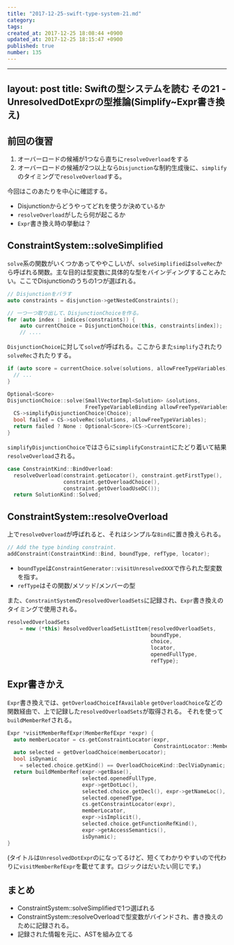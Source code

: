 ```yaml
---
title: "2017-12-25-swift-type-system-21.md"
category: 
tags: 
created_at: 2017-12-25 18:08:44 +0900
updated_at: 2017-12-25 18:15:47 +0900
published: true
number: 135
---
```


---
layout: post
title:   Swiftの型システムを読む その21 - UnresolvedDotExprの型推論(Simplify~Expr書き換え)
---

## 前回の復習

1. オーバーロードの候補が1つなら直ちに`resolveOverload`をする
2. オーバーロードの候補が2つ以上なら`Disjunction`な制約生成後に、`simplify`のタイミングで`resolveOverload`する。

今回はこのあたりを中心に確認する。

+ Disjunctionからどうやってどれを使うか決めているか
+ `resolveOverload`がしたら何が起こるか
+ `Expr`書き換え時の挙動は？

## ConstraintSystem::solveSimplified

`solve`系の関数がいくつかあってややこしいが、`solveSimplified`は`solveRec`から呼ばれる関数。主な目的は型変数に具体的な型をバインディングすることみたい。ここでDisjunctionのうちの1つが選ばれる。

```cpp
// Disjunctionをバラす
auto constraints = disjunction->getNestedConstraints();

// 一つ一つ取り出して、DisjunctionChoiceを作る。
for (auto index : indices(constraints)) {
    auto currentChoice = DisjunctionChoice(this, constraints[index]);
    // ....
```

`DisjunctionChoice`に対して`solve`が呼ばれる。ここからまた`simplify`されたり`solveRec`されたりする。

```cpp
if (auto score = currentChoice.solve(solutions, allowFreeTypeVariables)) {
  // ...
}
```

```cpp
Optional<Score>
DisjunctionChoice::solve(SmallVectorImpl<Solution> &solutions,
                         FreeTypeVariableBinding allowFreeTypeVariables) {
  CS->simplifyDisjunctionChoice(Choice);
  bool failed = CS->solveRec(solutions, allowFreeTypeVariables);
  return failed ? None : Optional<Score>(CS->CurrentScore);
}
```


`simplifyDisjunctionChoice`ではさらに`simplifyConstraint`にたどり着いて結果`resolveOverload`される。

```cpp
case ConstraintKind::BindOverload:
  resolveOverload(constraint.getLocator(), constraint.getFirstType(),
                  constraint.getOverloadChoice(),
                  constraint.getOverloadUseDC());
  return SolutionKind::Solved;
```

## ConstraintSystem::resolveOverload

上で`resolveOverload`が呼ばれると、それはシンプルな`Bind`に置き換えられる。

```cpp
// Add the type binding constraint.
addConstraint(ConstraintKind::Bind, boundType, refType, locator);
```

+ `boundType`は`ConstraintGenerator::visitUnresolvedXXX`で作られた型変数を指す。
+ `refType`はその関数/メソッド/メンバーの型

また、`ConstraintSystem`の`resolvedOverloadSets`に記録され、`Expr`書き換えのタイミングで使用される。

```cpp
resolvedOverloadSets
    = new (*this) ResolvedOverloadSetListItem{resolvedOverloadSets,
                                              boundType,
                                              choice,
                                              locator,
                                              openedFullType,
                                              refType};
```


## Expr書きかえ

`Expr`書き換えでは、`getOverloadChoiceIfAvailable` `getOverloadChoice`などの関数経由で、上で記録した`resolvedOverloadSets`が取得される。
それを使って`buildMemberRef`される。

```cpp
Expr *visitMemberRefExpr(MemberRefExpr *expr) {
  auto memberLocator = cs.getConstraintLocator(expr,
                                               ConstraintLocator::Member);
  auto selected = getOverloadChoice(memberLocator);
  bool isDynamic
    = selected.choice.getKind() == OverloadChoiceKind::DeclViaDynamic;
  return buildMemberRef(expr->getBase(),
                        selected.openedFullType,
                        expr->getDotLoc(),
                        selected.choice.getDecl(), expr->getNameLoc(),
                        selected.openedType,
                        cs.getConstraintLocator(expr),
                        memberLocator,
                        expr->isImplicit(),
                        selected.choice.getFunctionRefKind(),
                        expr->getAccessSemantics(),
                        isDynamic);
}
```

(タイトルは`UnresolvedDotExpr`のになってるけど、短くてわかりやすいので代わりに`visitMemberRefExpr`を載せてます。ロジックはだいたい同じです。)

## まとめ

+ ConstraintSystem::solveSimplifiedで1つ選ばれる
+ ConstraintSystem::resolveOverloadで型変数がバインドされ、書き換えのために記録される。
+ 記録された情報を元に、ASTを組み立てる
